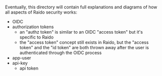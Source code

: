 Eventually, this directory will contain full explanations and diagrams of 
how all aspects of Raido security works:
* OIDC
* authorization tokens
  * an "authz token" is similar to an OIDC "access token" but it's specific 
    to Raido
  * the "access token" concept still exists in Raido, but the "access token" 
    and the "id token" are both thrown away after the user is authenticated 
    through the OIDC process
* app-user
* api-key
  * api token